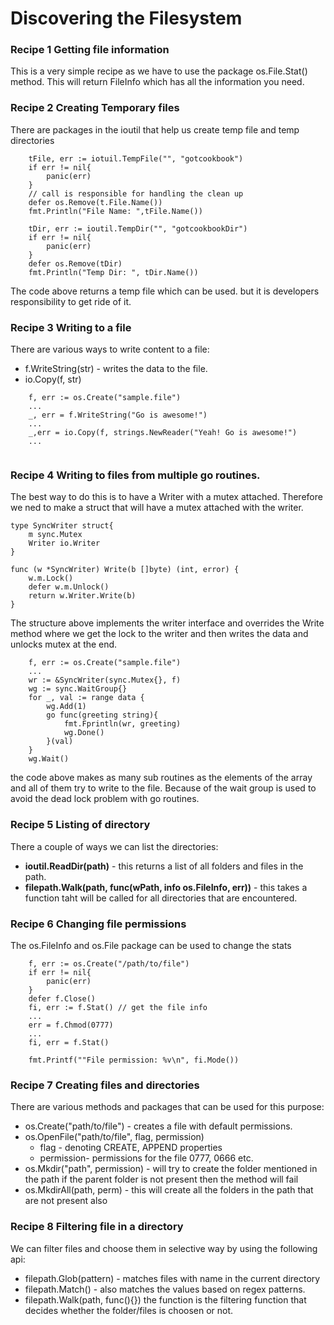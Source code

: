 # Discovering the Filesystem

### Recipe 1 Getting file information
This is a very simple recipe as we have to use the package os.File.Stat() method. This will return FileInfo
which has all the information you need.

### Recipe 2 Creating Temporary files
There are packages in the ioutil that help us create temp file and temp directories

```
    tFile, err := iotuil.TempFile("", "gotcookbook")
    if err != nil{
        panic(err)
    }
    // call is responsible for handling the clean up
    defer os.Remove(t.File.Name())
    fmt.Println("File Name: ",tFile.Name())

    tDir, err := ioutil.TempDir("", "gotcookbookDir")
    if err != nil{
        panic(err)
    }
    defer os.Remove(tDir)
    fmt.Println("Temp Dir: ", tDir.Name())
```
The code above returns a temp file which can be used. but it is developers responsibility to get ride of it.

### Recipe 3 Writing to a file
There are various ways to write content to a file:
* f.WriteString(str) - writes the data to the file.
* io.Copy(f, str)

```
    f, err := os.Create("sample.file")
    ...
    _, err = f.WriteString("Go is awesome!")
    ...
    _,err = io.Copy(f, strings.NewReader("Yeah! Go is awesome!")
    ...
    
```

### Recipe 4 Writing to files from multiple go routines.
The best way to do this is to have a Writer with a mutex attached. Therefore we ned to make a struct that
will have a mutex attached with the writer.

```
type SyncWriter struct{
    m sync.Mutex
    Writer io.Writer
}

func (w *SyncWriter) Write(b []byte) (int, error) {
    w.m.Lock()
    defer w.m.Unlock()
    return w.Writer.Write(b)
}
```

The structure above implements the writer interface and overrides the Write method where we get the lock to the writer
and then writes the data and unlocks mutex at the end.

```
    f, err := os.Create("sample.file")
    ...
    wr := &SyncWriter(sync.Mutex{}, f)
    wg := sync.WaitGroup{}
    for _, val := range data {
        wg.Add(1)
        go func(greeting string){
            fmt.Fprintln(wr, greeting)
            wg.Done()
        }(val)
    }
    wg.Wait()
```

the code above makes as many sub routines as the elements of the array and all of them try to write to the file.
Because of the wait group is used to avoid the dead lock problem with go routines.


### Recipe 5 Listing of directory
There a couple of ways we can list the directories:

* **ioutil.ReadDir(path)** - this returns a list of all folders and files in the path.
* **filepath.Walk(path, func(wPath, info os.FileInfo, err))** - this takes a function taht will be called for all directories
that are encountered.

### Recipe 6 Changing file permissions
The os.FileInfo and os.File package can be used to change the stats

```
    f, err := os.Create("/path/to/file")
    if err != nil{
        panic(err)
    }
    defer f.Close()
    fi, err := f.Stat() // get the file info
    ...
    err = f.Chmod(0777)
    ...
    fi, err = f.Stat()

    fmt.Printf(""File permission: %v\n", fi.Mode())
```

### Recipe 7 Creating files and directories
There are various methods and packages that can be used for this purpose:

* os.Create("path/to/file") - creates a file with default permissions.
* os.OpenFile("path/to/file", flag, permission)
    * flag - denoting CREATE, APPEND properties
    * permission- permissions for the file 0777, 0666 etc.
* os.Mkdir("path", permission) - will try to create the folder mentioned in the path if the parent folder
is not present then the method will fail
* os.MkdirAll(path, perm) - this will create all the folders in the path that are not present also

### Recipe 8 Filtering file in a directory
We can filter files and choose them in selective way by using the following api:

* filepath.Glob(pattern)  - matches files with name in the current directory
* filepath.Match()  - also matches the values based on regex patterns.
* filepath.Walk(path, func(){}) the function is the filtering function that decides whether the folder/files
is choosen or not.

